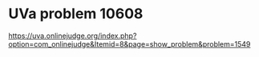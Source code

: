 # UVa problem 10608

https://uva.onlinejudge.org/index.php?option=com_onlinejudge&Itemid=8&page=show_problem&problem=1549
